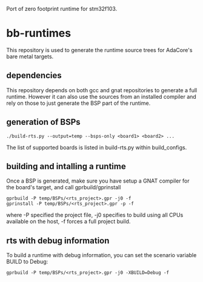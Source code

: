 Port of zero footprint runtime for stm32f103.

# bb-runtimes

This repository is used to generate the runtime source trees for AdaCore's
bare metal targets.

## dependencies

This repository depends on both gcc and gnat repositories to generate a full
runtime. However it can also use the sources from an installed compiler and
rely on those to just generate the BSP part of the runtime.

## generation of BSPs

```
./build-rts.py --output=temp --bsps-only <board1> <board2> ...
```

The list of supported boards is listed in build-rts.py within build_configs.

## building and intalling a runtime

Once a BSP is generated, make sure you have setup a GNAT compiler for the
board's target, and call gprbuild/gprinstall

```
gprbuild -P temp/BSPs/<rts_project>.gpr -j0 -f
gprinstall -P temp/BSPs/<rts_project>.gpr -p -f
```

where -P specified the project file, -j0 specifies to build using all CPUs
available on the host, -f forces a full project build.

## rts with debug information

To build a runtime with debug information, you can set the scenario variable
BUILD to Debug:

```
gprbuild -P temp/BSPs/<rts_project>.gpr -j0 -XBUILD=Debug -f
```
